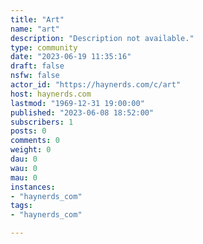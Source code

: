 ```yaml
---
title: "Art" 
name: "art"
description: "Description not available."
type: community
date: "2023-06-19 11:35:16"
draft: false
nsfw: false
actor_id: "https://haynerds.com/c/art"
host: haynerds.com
lastmod: "1969-12-31 19:00:00"
published: "2023-06-08 18:52:00"
subscribers: 1
posts: 0
comments: 0
weight: 0
dau: 0
wau: 0
mau: 0
instances:
- "haynerds_com"
tags: 
- "haynerds_com"

---
```

